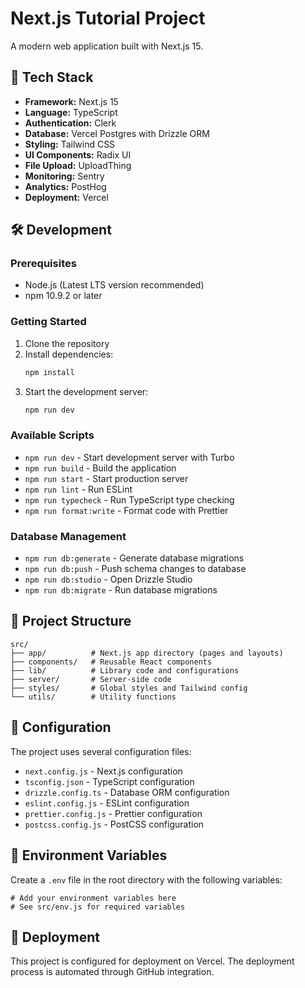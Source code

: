 # Next.js Tutorial Project

A modern web application built with Next.js 15.

## 🚀 Tech Stack

- **Framework:** Next.js 15
- **Language:** TypeScript
- **Authentication:** Clerk
- **Database:** Vercel Postgres with Drizzle ORM
- **Styling:** Tailwind CSS
- **UI Components:** Radix UI
- **File Upload:** UploadThing
- **Monitoring:** Sentry
- **Analytics:** PostHog
- **Deployment:** Vercel

## 🛠️ Development

### Prerequisites

- Node.js (Latest LTS version recommended)
- npm 10.9.2 or later

### Getting Started

1. Clone the repository
2. Install dependencies:
   ```bash
   npm install
   ```
3. Start the development server:
   ```bash
   npm run dev
   ```

### Available Scripts

- `npm run dev` - Start development server with Turbo
- `npm run build` - Build the application
- `npm run start` - Start production server
- `npm run lint` - Run ESLint
- `npm run typecheck` - Run TypeScript type checking
- `npm run format:write` - Format code with Prettier

### Database Management

- `npm run db:generate` - Generate database migrations
- `npm run db:push` - Push schema changes to database
- `npm run db:studio` - Open Drizzle Studio
- `npm run db:migrate` - Run database migrations

## 📁 Project Structure

```
src/
├── app/          # Next.js app directory (pages and layouts)
├── components/   # Reusable React components
├── lib/          # Library code and configurations
├── server/       # Server-side code
├── styles/       # Global styles and Tailwind config
└── utils/        # Utility functions
```

## 🔧 Configuration

The project uses several configuration files:

- `next.config.js` - Next.js configuration
- `tsconfig.json` - TypeScript configuration
- `drizzle.config.ts` - Database ORM configuration
- `eslint.config.js` - ESLint configuration
- `prettier.config.js` - Prettier configuration
- `postcss.config.js` - PostCSS configuration

## 📝 Environment Variables

Create a `.env` file in the root directory with the following variables:

```env
# Add your environment variables here
# See src/env.js for required variables
```

## 🚀 Deployment

This project is configured for deployment on Vercel. The deployment process is automated through GitHub integration.
